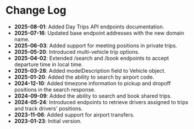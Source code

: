 # Change Log

-   **2025-08-01**: Added Day Trips API endpoints documentation.
-   **2025-07-16**: Updated base endpoint addresses with the new domain name.
-   **2025-06-03**: Added support for meeting positions in private trips.
-   **2025-05-20**: Introduced multi-vehicle trip options.
-   **2025-04-02**: Extended /search and /book endpoints to accept departure time in local time.
-   **2025-03-28**: Added modelDescription field to Vehicle object.
-   **2025-01-20**: Added the ability to search by airport code.
-   **2024-12-10**: Added timezone information to pickup and dropoff positions in the search response.
-   **2024-09-09**: Added the ability to search and book shared trips.
-   **2024-05-24**: Introduced endpoints to retrieve drivers assigned to trips and track drivers' positions.
-   **2023-11-06**: Added support for airport transfers.
-   **2023-01-23**: Initial version.
